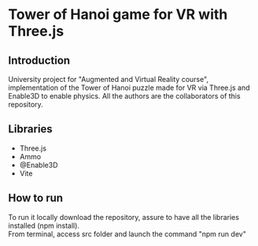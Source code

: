 # Tower of Hanoi game for VR with Three.js

## Introduction
University project for "Augmented and Virtual Reality course", implementation of the Tower of Hanoi puzzle made for VR via Three.js and Enable3D to enable physics.
All the authors are the collaborators of this repository.
## Libraries
- Three.js
- Ammo
- @Enable3D
- Vite
## How to run
To run it locally download the repository, assure to have all the libraries installed (npm install). <br/>
From terminal, access src folder and launch the command "npm run dev"
